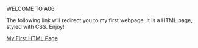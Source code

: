 WELCOME TO A06

The following link will redirect you to my first webpage. It is a HTML page, styled with CSS. Enjoy!

[My First HTML Page](https://luandas.github.io/A06/my-first-web-page.html)
